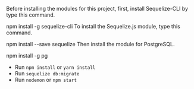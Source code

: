 Before installing the modules for this project, first, install Sequelize-CLI by type this command.

npm install -g sequelize-cli
To install the Sequelize.js module, type this command.

npm install --save sequelize
Then install the module for PostgreSQL.

npm install -g pg

* Run `npm install` or `yarn install`
* Run `sequelize db:migrate`
* Run `nodemon` or `npm start`
